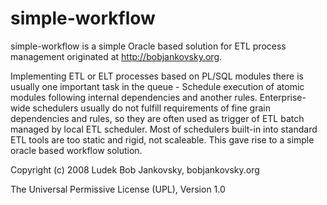 # simple-workflow
simple-workflow is a simple Oracle based solution for ETL process management originated at http://bobjankovsky.org.

Implementing ETL or ELT processes based on PL/SQL modules there is usually one important task in the queue - Schedule execution of atomic modules following internal dependencies and another rules. Enterprise-wide schedulers usually do not fulfill requirements of fine grain dependencies and rules, so they are often used as trigger of ETL batch managed by local ETL scheduler. Most of schedulers built-in into standard ETL tools are too static and rigid, not scaleable. This gave rise to a simple oracle based workflow solution.



Copyright (c) 2008 Ludek Bob Jankovsky, bobjankovsky.org 

The Universal Permissive License (UPL), Version 1.0 

